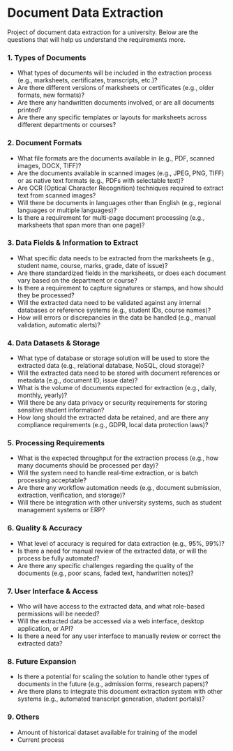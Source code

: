 # Document Data Extraction

Project of document data extraction for a university. Below are the questions that will help us understand the requirements more.

### 1. Types of Documents

- What types of documents will be included in the extraction process (e.g., marksheets, certificates, transcripts, etc.)?
- Are there different versions of marksheets or certificates (e.g., older formats, new formats)?
- Are there any handwritten documents involved, or are all documents printed?
- Are there any specific templates or layouts for marksheets across different departments or courses?

### 2. Document Formats

- What file formats are the documents available in (e.g., PDF, scanned images, DOCX, TIFF)?
- Are the documents available in scanned images (e.g., JPEG, PNG, TIFF) or as native text formats (e.g., PDFs with selectable text)?
- Are OCR (Optical Character Recognition) techniques required to extract text from scanned images?
- Will there be documents in languages other than English (e.g., regional languages or multiple languages)?
- Is there a requirement for multi-page document processing (e.g., marksheets that span more than one page)?

### 3. Data Fields & Information to Extract

- What specific data needs to be extracted from the marksheets (e.g., student name, course, marks, grade, date of issue)?
- Are there standardized fields in the marksheets, or does each document vary based on the department or course?
- Is there a requirement to capture signatures or stamps, and how should they be processed?
- Will the extracted data need to be validated against any internal databases or reference systems (e.g., student IDs, course names)?
- How will errors or discrepancies in the data be handled (e.g., manual validation, automatic alerts)?

### 4. Data Datasets & Storage

- What type of database or storage solution will be used to store the extracted data (e.g., relational database, NoSQL, cloud storage)?
- Will the extracted data need to be stored with document references or metadata (e.g., document ID, issue date)?
- What is the volume of documents expected for extraction (e.g., daily, monthly, yearly)?
- Will there be any data privacy or security requirements for storing sensitive student information?
- How long should the extracted data be retained, and are there any compliance requirements (e.g., GDPR, local data protection laws)?

### 5. Processing Requirements

- What is the expected throughput for the extraction process (e.g., how many documents should be processed per day)?
- Will the system need to handle real-time extraction, or is batch processing acceptable?
- Are there any workflow automation needs (e.g., document submission, extraction, verification, and storage)?
- Will there be integration with other university systems, such as student management systems or ERP?

### 6. Quality & Accuracy

- What level of accuracy is required for data extraction (e.g., 95%, 99%)?
- Is there a need for manual review of the extracted data, or will the process be fully automated?
- Are there any specific challenges regarding the quality of the documents (e.g., poor scans, faded text, handwritten notes)?

### 7. User Interface & Access

- Who will have access to the extracted data, and what role-based permissions will be needed?
- Will the extracted data be accessed via a web interface, desktop application, or API?
- Is there a need for any user interface to manually review or correct the extracted data?

### 8. Future Expansion

- Is there a potential for scaling the solution to handle other types of documents in the future (e.g., admission forms, research papers)?
- Are there plans to integrate this document extraction system with other systems (e.g., automated transcript generation, student portals)?

### 9. Others

- Amount of historical dataset available for training of the model
- Current process

